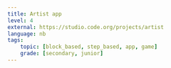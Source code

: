 ```yaml
---
title: Artist app
level: 4
external: https://studio.code.org/projects/artist
language: nb
tags:
    topic: [block_based, step_based, app, game]
    grade: [secondary, junior]
---
```


